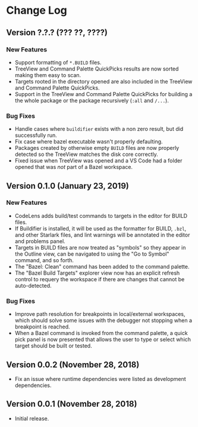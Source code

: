 # Change Log

## Version ?.?.? (??? ??, ????)

### New Features

- Support formatting of `*.BUILD` files.
- TreeView and Command Palette QuickPicks results are now sorted making them
  easy to scan.
- Targets rooted in the directory opened are also included in the TreeView
  and Command Palette QuickPicks.
- Support in the TreeView and Command Palette QuickPicks for building a the
  whole package or the package recursively (`:all` and `/...`).

### Bug Fixes

- Handle cases where `buildifier` exists with a non zero result, but did
  successfully run.
- Fix case where bazel executable wasn't properly defaulting.
- Packages created by otherwise empty `BUILD` files are now properly detected
  so the TreeView matches the disk core correctly.
- Fixed issue when TreeView was opened and a VS Code had a folder opened that
  was _not_ part of a Bazel workspace.

## Version 0.1.0 (January 23, 2019)

### New Features

- CodeLens adds build/test commands to targets in the editor for BUILD files.
- If Buildifier is installed, it will be used as the formatter for BUILD,
  `.bzl`, and other Starlark files, and lint warnings will be annotated in
  the editor and problems panel.
- Targets in BUILD files are now treated as "symbols" so they appear in the
  Outline view, can be navigated to using the "Go to Symbol" command, and
  so forth.
- The "Bazel: Clean" command has been added to the command palette.
- The "Bazel Build Targets" explorer view now has an explicit refresh
  control to requery the workspace if there are changes that cannot be
  auto-detected.

### Bug Fixes

- Improve path resolution for breakpoints in local/external workspaces, which
  should solve some issues with the debugger not stopping when a breakpoint
  is reached.
- When a Bazel command is invoked from the command palette, a quick pick panel
  is now presented that allows the user to type or select which target should
  be built or tested.

## Version 0.0.2 (November 28, 2018)

- Fix an issue where runtime dependencies were listed as development dependencies.

## Version 0.0.1 (November 28, 2018)

- Initial release.
